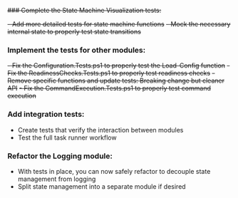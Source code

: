 ~~### Complete the State Machine Visualization tests:~~

~~- Add more detailed tests for state machine functions~~
~~- Mock the necessary internal state to properly test state transitions~~

### Implement the tests for other modules:

~~- Fix the Configuration.Tests.ps1 to properly test the Load-Config function~~
~~- Fix the ReadinessChecks.Tests.ps1 to properly test readiness checks~~
  ~~- Remove specific functions and update tests: Breaking change but cleaner API~~
~~- Fix the CommandExecution.Tests.ps1 to properly test command execution~~

### Add integration tests:

- Create tests that verify the interaction between modules
- Test the full task runner workflow

### Refactor the Logging module:

- With tests in place, you can now safely refactor to decouple state management from logging
- Split state management into a separate module if desired